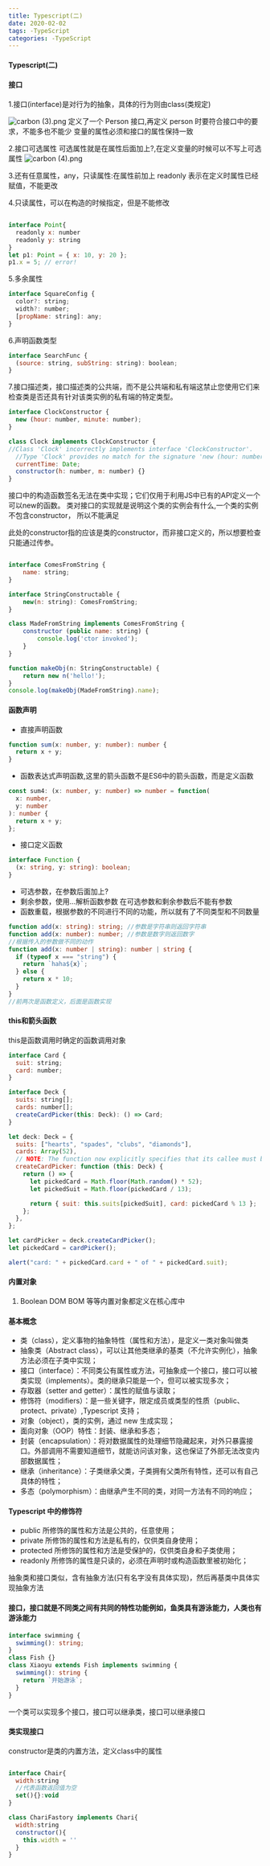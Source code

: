 ```yaml
---
title: Typescript(二)
date: 2020-02-02
tags: -TypeScript
categories: -TypeScript
---
```


#### Typescript(二)

#### 接口

1.接口(interface)是对行为的抽象，具体的行为则由class(类规定)

![carbon (3).png](https://i.loli.net/2019/12/03/fkDuo39AMQp6q2v.png)
定义了一个 Person 接口,再定义 person 时要符合接口中的要求，不能多也不能少 变量的属性必须和接口的属性保持一致

2.接口可选属性
可选属性就是在属性后面加上?,在定义变量的时候可以不写上可选属性
![carbon (4).png](https://i.loli.net/2019/12/03/VWP3wixZknNSclK.png)

3.还有任意属性，any，只读属性:在属性前加上 readonly 表示在定义时属性已经赋值，不能更改

4.只读属性，可以在构造的时候指定，但是不能修改

```javascript

interface Point{
  readonly x: number
  readonly y: string
}
let p1: Point = { x: 10, y: 20 };
p1.x = 5; // error!
```

5.多余属性

```javascript
interface SquareConfig {
  color?: string;
  width?: number;
  [propName: string]: any;
}

```

6.声明函数类型

```javascript
interface SearchFunc {
  (source: string, subString: string): boolean;
}

```

7.接口描述类，接口描述类的公共端，而不是公共端和私有端这禁止您使用它们来检查类是否还具有针对该类实例的私有端的特定类型。

```javascript
interface ClockConstructor {
  new (hour: number, minute: number);
}

class Clock implements ClockConstructor {
//Class 'Clock' incorrectly implements interface 'ClockConstructor'.
  //Type 'Clock' provides no match for the signature 'new (hour: number, minute: number): any'.
  currentTime: Date;
  constructor(h: number, m: number) {}
}
```

接口中的构造函数签名无法在类中实现；它们仅用于利用JS中已有的API定义一个可以new的函数。
类对接口的实现就是说明这个类的实例会有什么,一个类的实例不包含constructor， 所以不能满足

此处的constructor指的应该是类的constructor，而非接口定义的，所以想要检查只能通过传参。

```javascript

interface ComesFromString {
    name: string;
}

interface StringConstructable {
    new(n: string): ComesFromString;
}

class MadeFromString implements ComesFromString {
    constructor (public name: string) {
        console.log('ctor invoked');
    }
}

function makeObj(n: StringConstructable) {
    return new n('hello!');
}
console.log(makeObj(MadeFromString).name);
```

#### 函数声明

* 直接声明函数

```typescript
function sum(x: number, y: number): number {
  return x + y;
}
```

* 函数表达式声明函数,这里的箭头函数不是ES6中的箭头函数，而是定义函数

```typescript
const sum4: (x: number, y: number) => number = function(
  x: number,
  y: number
): number {
  return x + y;
};
```

* 接口定义函数

```typescript
interface Function {
  (x: string, y: string): boolean;
}
```

* 可选参数，在参数后面加上?
* 剩余参数，使用...解析函数参数 在可选参数和剩余参数后不能有参数
* 函数重载，根据参数的不同进行不同的功能，所以就有了不同类型和不同数量

```typescript
function add(x: string): string; //参数是字符串则返回字符串
function add(x: number): number; //参数是数字则返回数字
//根据传入的参数做不同的动作
function add(x: number | string): number | string {
  if (typeof x === "string") {
    return `haha${x}`;
  } else {
    return x * 10;
  }
}
//前两次是函数定义，后面是函数实现
```

#### this和箭头函数

this是函数调用时确定的函数调用对象

```javascript
interface Card {
  suit: string;
  card: number;
}

interface Deck {
  suits: string[];
  cards: number[];
  createCardPicker(this: Deck): () => Card;
}

let deck: Deck = {
  suits: ["hearts", "spades", "clubs", "diamonds"],
  cards: Array(52),
  // NOTE: The function now explicitly specifies that its callee must be of type Deck
  createCardPicker: function (this: Deck) {
    return () => {
      let pickedCard = Math.floor(Math.random() * 52);
      let pickedSuit = Math.floor(pickedCard / 13);

      return { suit: this.suits[pickedSuit], card: pickedCard % 13 };
    };
  },
};

let cardPicker = deck.createCardPicker();
let pickedCard = cardPicker();

alert("card: " + pickedCard.card + " of " + pickedCard.suit);

```

#### 内置对象

1. Boolean DOM BOM 等等内置对象都定义在核心库中

#### 基本概念

* 类（class），定义事物的抽象特性（属性和方法），是定义一类对象叫做类
* 抽象类（Abstract class），可以让其他类继承的基类（不允许实例化），抽象方法必须在子类中实现；
* 接口（interface）：不同类公有属性或方法，可抽象成一个接口，接口可以被类实现（implements）。类的继承只能是一个，但可以被实现多次；
* 存取器（setter and getter）：属性的赋值与读取；
* 修饰符（modifiers）：是一些关键字，限定成员或类型的性质（public、protect、private）,Typescript 支持；
* 对象（object），类的实例，通过 new 生成实现；
* 面向对象（OOP）特性：封装、继承和多态；
* 封装（encapsulation）：将对数据属性的处理细节隐藏起来，对外只暴露接口。外部调用不需要知道细节，就能访问该对象，这也保证了外部无法改变内部数据属性；
* 继承（inheritance）：子类继承父类，子类拥有父类所有特性，还可以有自己具体的特性；
* 多态（polymorphism）：由继承产生不同的类，对同一方法有不同的响应；

#### Typescript 中的修饰符

* public 所修饰的属性和方法是公共的，任意使用；
* private 所修饰的属性和方法是私有的，仅供类自身使用；
* protected 所修饰的属性和方法是受保护的，仅供类自身和子类使用；
* readonly 所修饰的属性是只读的，必须在声明时或构造函数里被初始化；

抽象类和接口类似，含有抽象方法(只有名字没有具体实现)，然后再基类中具体实现抽象方法

#### 接口，接口就是不同类之间有共同的特性功能例如，鱼类具有游泳能力，人类也有游泳能力

```typescript
interface swimming {
  swimming(): string;
}
class Fish {}
class Xiaoyu extends Fish implements swimming {
  swimming(): string {
    return `开始游泳`;
  }
}
```

一个类可以实现多个接口，接口可以继承类，接口可以继承接口

#### 类实现接口

constructor是类的内置方法，定义class中的属性

```javascript

interface Chair{
  width:string
  //代表函数返回值为空
  set(){}:void
}

class ChariFastory implements Chari{
  width:string
  constructor(){
    this.width = ''
  }
}
```
